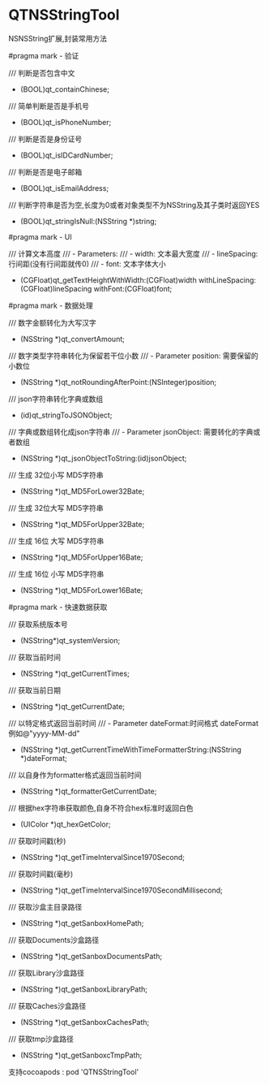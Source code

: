 # QTNSStringTool
NSNSString扩展,封装常用方法

#pragma mark - 验证

/// 判断是否包含中文
- (BOOL)qt_containChinese;

/// 简单判断是否是手机号
- (BOOL)qt_isPhoneNumber;

/// 判断是否是身份证号
- (BOOL)qt_isIDCardNumber;

/// 判断是否是电子邮箱
- (BOOL)qt_isEmailAddress;

/// 判断字符串是否为空,长度为0或者对象类型不为NSString及其子类时返回YES
+ (BOOL)qt_stringIsNull:(NSString *)string;

#pragma mark - UI

/// 计算文本高度
/// - Parameters:
///   - width:  文本最大宽度
///   - lineSpacing: 行间距(没有行间距就传0)
///   - font: 文本字体大小
- (CGFloat)qt_getTextHeightWithWidth:(CGFloat)width
                  withLineSpacing:(CGFloat)lineSpacing
                         withFont:(CGFloat)font;


#pragma mark - 数据处理

/// 数字金额转化为大写汉字
- (NSString *)qt_convertAmount;

/// 数字类型字符串转化为保留若干位小数
/// - Parameter position: 需要保留的小数位
- (NSString *)qt_notRoundingAfterPoint:(NSInteger)position;

/// json字符串转化字典或数组
- (id)qt_stringToJSONObject;

/// 字典或数组转化成json字符串
/// - Parameter jsonObject: 需要转化的字典或者数组
+ (NSString *)qt_jsonObjectToString:(id)jsonObject;

/// 生成 32位小写 MD5字符串
- (NSString *)qt_MD5ForLower32Bate;

/// 生成 32位大写 MD5字符串
- (NSString *)qt_MD5ForUpper32Bate;

/// 生成 16位 大写 MD5字符串
- (NSString *)qt_MD5ForUpper16Bate;

/// 生成 16位 小写 MD5字符串
- (NSString *)qt_MD5ForLower16Bate;

#pragma mark - 快速数据获取

/// 获取系统版本号
+ (NSString*)qt_systemVersion;

/// 获取当前时间
+ (NSString *)qt_getCurrentTimes;

/// 获取当前日期
+ (NSString *)qt_getCurrentDate;

/// 以特定格式返回当前时间
/// - Parameter dateFormat:时间格式 dateFormat 例如@"yyyy-MM-dd"
+ (NSString *)qt_getCurrentTimeWithTimeFormatterString:(NSString *)dateFormat;

/// 以自身作为formatter格式返回当前时间
- (NSString *)qt_formatterGetCurrentDate;

/// 根据hex字符串获取颜色,自身不符合hex标准时返回白色
- (UIColor *)qt_hexGetColor;

/// 获取时间戳(秒)
+ (NSString *)qt_getTimeIntervalSince1970Second;

/// 获取时间戳(毫秒)
+ (NSString *)qt_getTimeIntervalSince1970SecondMillisecond;

/// 获取沙盒主目录路径
+ (NSString *)qt_getSanboxHomePath;

/// 获取Documents沙盒路径
+ (NSString *)qt_getSanboxDocumentsPath;

/// 获取Library沙盒路径
+ (NSString *)qt_getSanboxLibraryPath;

/// 获取Caches沙盒路径
+ (NSString *)qt_getSanboxCachesPath;

/// 获取tmp沙盒路径
+ (NSString *)qt_getSanboxcTmpPath;

支持cocoapods : pod 'QTNSStringTool'
